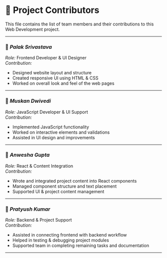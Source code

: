 

# 📌 Project Contributors

This file contains the list of team members and their contributions to this Web Development project.

---

### 👤 *Palak Srivastava*
*Role:* Frontend Developer & UI Designer  
*Contribution:*  
- Designed website layout and structure  
- Created responsive UI using HTML & CSS  
- Worked on overall look and feel of the web pages  

---

### 👤 *Muskan Dwivedi*
*Role:* JavaScript Developer & UI Support  
*Contribution:*  
- Implemented JavaScript functionality  
- Worked on interactive elements and validations  
- Assisted in UI design and improvements  

---

### 👤 *Anwesha Gupta*
*Role:* React & Content Integration  
*Contribution:*  
- Wrote and integrated project content into React components  
- Managed component structure and text placement  
- Supported UI & project content management  

---

### 👤 *Pratyush Kumar*
*Role:* Backend & Project Support  
*Contribution:*  
- Assisted in connecting frontend with backend workflow  
- Helped in testing & debugging project modules  
- Supported team in completing remaining tasks and documentation  

---
